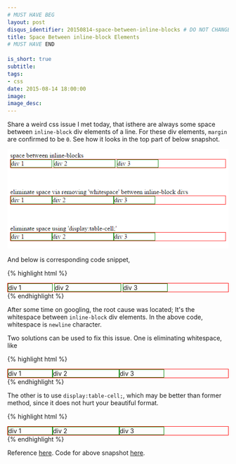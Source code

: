 ```yaml
---
# MUST HAVE BEG
layout: post
disqus_identifier: 20150814-space-between-inline-blocks # DO NOT CHANGE THE VALUE ONCE SET
title: Space Between inline-block Elements
# MUST HAVE END

is_short: true
subtitle:
tags: 
- css
date: 2015-08-14 18:00:00
image: 
image_desc: 
---
```


Share a weird css issue I met today, that isthere are always some space between `inline-block`
div elements of a line. For these div elements, `margin` are confirmed to be `0`. See how it looks in
the top part of below snapshot.

<!-- at least one blank line before <div>, <p>, <pre> or <table>,
and one blank after </div>.
but you can use <span>, <cite>, <del> freely -->
<div style="text-align: center;">
  <img src="/images/blog/space-btw-inline-block.png" alt="space between">
</div>

And below is corresponding code snippet,

{% highlight html %}
<div style="border:red 1px solid;">
    <div style="width: 100px;display:inline-block; border:green 1px solid;">div 1</div>
    <div style="width: 150px;display:inline-block; border:green 1px solid;">div 2</div>
    <div style="width: 100px;display:inline-block; border:green 1px solid;">div 3</div>
</div>
{% endhighlight %}

After some time on googling, the root cause was located; It's the  whitespace between `inline-block` div elements. In the above code, whitespace
is `newline` character.

Two solutions can be used to fix this issue. One is eliminating whitespace, like

{% highlight html %}
<div style="border:red 1px solid;">
    <div style="width: 100px;display:inline-block; border:green 1px solid;">div 1
    </div><div style="width: 150px;display:inline-block; border:green 1px solid;">div 2
    </div><!-- no space here --><div style="width: 100px;display:inline-block; border:green 1px solid;">div 3
</div></div>
{% endhighlight %}

The other is to use `display:table-cell;`, which may be better than former method, since it does
not hurt your beautiful format.

{% highlight html %}
<div style="border:red 1px solid;">
    <div style="width: 100px;display:table-cell; border:green 1px solid;">div 1</div>
    <div style="width: 150px;display:table-cell; border:green 1px solid;">div 2</div>
    <div style="width: 100px;display:table-cell; border:green 1px solid;">div 3</div>
</div>
{% endhighlight %}

Reference [here][2]. Code for above snapshot [here][1].

[1]: https://gist.github.com/RockHong/98c7ffdf8fdc25cddc27 "code"
[2]: https://css-tricks.com/fighting-the-space-between-inline-block-elements/ "space between inline block"

